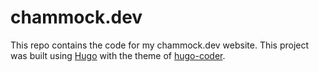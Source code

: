 # chammock.dev
This repo contains the code for my chammock.dev website.
This project was built using [Hugo](https://gohugo.io/) with the theme of [hugo-coder](https://themes.gohugo.io/hugo-coder/).

